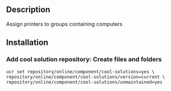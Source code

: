 ## Description
Assign printers to groups containing computers

## Installation
### Add cool solution repository:  Create files and folders
```
ucr set repository/online/component/cool-solutions=yes \
repository/online/component/cool-solutions/version=current \
repository/online/component/cool-solutions/unmaintained=yes
```
